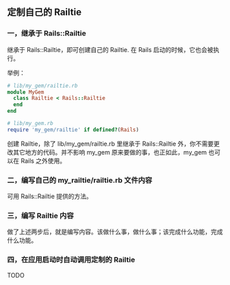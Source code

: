 ## 定制自己的 Railtie

### 一，继承于 Rails::Railtie

继承于 Rails::Railtie，即可创建自己的 Railtie. 在 Rails 启动的时候，它也会被执行。

举例：

```ruby
# lib/my_gem/railtie.rb
module MyGem
  class Railtie < Rails::Railtie
  end
end

# lib/my_gem.rb
require 'my_gem/railtie' if defined?(Rails)
```

创建 Railtie，除了 lib/my_gem/railtie.rb 里继承于 Rails::Railtie 外，你不需要更改其它地方的代码。并不影响 my_gem 原来要做的事，也正如此，my_gem 也可以在 Rails 之外使用。

### 二，编写自己的 my_railtie/railtie.rb 文件内容

可用 Rails::Railtie 提供的方法。

### 三，编写 Railtie 内容

做了上述两步后，就是编写内容。该做什么事，做什么事；该完成什么功能，完成什么功能。

### 四，在应用启动时自动调用定制的 Railtie

TODO
